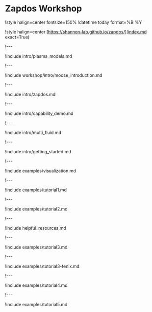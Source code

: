 # Zapdos Workshop

!style halign=center fontsize=150%
!datetime today format=%B %Y

!style halign=center
[https://shannon-lab.github.io/zapdos/](index.md exact=True)

!---

!include intro/plasma_models.md

!---

!include workshop/intro/moose_introduction.md

!---

!include intro/zapdos.md

!---

!include intro/capability_demo.md

!---

!include intro/multi_fluid.md

!---

!include intro/getting_started.md

!---

!include examples/visualization.md


!---

!include examples/tutorial1.md

!---

!include examples/tutorial2.md

!---

!include helpful_resources.md

!---

!include examples/tutorial3.md

!---

!include examples/tutorial3-fenix.md


!---

!include examples/tutorial4.md

!---

!include examples/tutorial5.md
